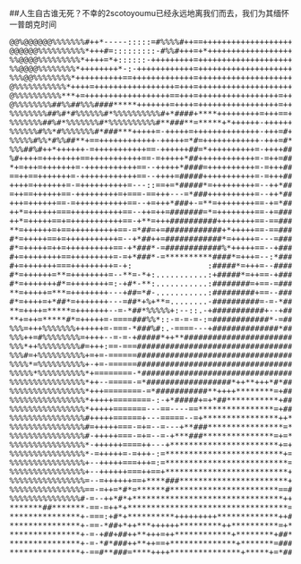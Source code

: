 ##人生自古谁无死？不幸的2scotoyoumu已经永远地离我们而去，我们为其缅怀一普朗克时间
<pre>
@@%@@@@@@%%%%%%%#++*-----:::::=#%%%%#++==+++++++++++++++++++++++++++++#%%%%%%%%@@@@@@@%%%%%%%#+**#######********###
@@@@@@%%%%%%%%%%*+++#=:::::::::-#%%#+++=+*++++++++++++++++++++++++++++#%%%%%%%%@@%@@@@@@@%%%%%%********************
%%@@@@%%%%%%%%%*++++=*+::::::-+++++++++=++++++++++++++++++++++++++++++#%%%%%%%%%%@@@@@@@@%%%%%%%*+*****************
%%@@@@%%%%%%%%*++++++++*-:-++++++++++++=++++++++++++++++++++++++++++++#%%%##%%%%%%@@@@%%%%%%%%%%%#+****************
%%%@@%%%%%%%%*++++++++++==+++++++++++++=++++++++++++++++++++++++++++++#%%%*=%%%%%%%%%@%%%%%%%%%%%%%=++******+++++++
@%%%%%%%%%%%*++++=+++++++++++++++++=+++=+++++++++++++++++++++++++++++++#%%*:*%%%%%%%%%%%%%%%%%%%%%%%*=+++++++++++++
@%%%%%%%%%%***+=++++++++++++++++++==+++=+++++++++++++++++=++++++=++++++++++==#%%%%%%%%%%%%%%%%%%%%%%%*-=+++++++++++
@%%%%%%%%##%%##%%%####*****+++++++=++++=+++++++++++++++++=+++++++=++++++++++++%%%%%%%%%%%%%%%%%%%%%%%%#==++++++++++
%%%%%%%%##%#*#%%%%%%#*%%%%%%%%%%#+*####+****+++++++++=+++==++++++=+++++++*****#%%%%%%%%%%%%%%%%%%%%%%%%#==+++++++++
%%%%%%%##%#*%%%%%%%#*%%%%%%%%%%#**###**=*****+*++++++-++++++++++++-++++*******+#%%%%%%%%%%%%%%%%%%%%%%%%#=+++++++++
%%%%%%#%%*#%%%%%%%#*###***+++++=-+++++=++++++++++++++-+++=#+++++++==++++++++++++%%%%%%%%%%%%%%%%%%%%%%%%%*=+=======
%%%%%#%%*#%%##**+==++++++++++++-+++++=*#=++++++++++++-+++=#*+++++++=++++++++++++*%%%%%%%%%%@@@@@@@%%%%%%%%+========
%%%##%#++*++++++-=+++++++++++==-++++++##=*++++++++++=-++++##+++++++-=++++++++++++*%%%%%%%%%@@@@@@@@@@%%%%%#========
%#++++=++++++++==+++++++++++==-=+++++*##++++++++++++=-=++=###++++++=-=+++++++++++++#%%%%%%@@@@@@@@@@@%%%%%%========
*+=+++=+++++++=-+++++++++++==--+++++*####=++++++++++=-=+++####++++++=+=+++++++++++++#%%%%%%%%%%%@@@@@%%%%%%+=======
==++==+++++++=-++++++++++++==--++++=#####+++++++++++=-=+++####*+++++==+=+++++++++++++*%%%%%%%%%%@@@@@%%%%%%+=======
++++=+++++++=-=++++++++++=---::==+=*#####*=+++++++++=--++*#####+=++++=+=-====-===++++++#%%%%%%%%%@%%%%%%%%%*=======
=++==++++++==-+++++++++=+===-==+++---=*###++++++++++=--++*######=-----==+-+++++++++++++=*%%%%%%%%%%%%%%%%%%#=======
+++=++++++==-=+++++++++++==--+=+++*###+-=**=++++++++==-+=*###*+=+=++++***+-+++++++++++++-+%%%%%%%%%%%%%%%%%#=======
++*=++++++===+++++++++++==--++=++=#######=*=++++++++==-+=###**###*=++++##*+=++++++++++++=-=#%%%%%%%%%%%%%%%%=======
++*=+++++==+=+++++++++++==-+**=+++##########++++++++==-==#########*=++=###*+=+++++++++++=--=*%%%%%%%%%%%%%%%+======
**=++++++=+==++++++++++==-=*##=+=############+*+++++==-==##########*-+=*###**=++++++++++=--++=#%%%%%%%%%%%%%+======
#*=+++++==+=+++++++++++=--+*##++=############*=+++++=---=###########*==+####*+=++++++++++=-++=-*%%%%%%%%%%%%*======
#*=+++++=++=++++++++++==-+*###*-=############%*+++++==--+########****+-=*####**=+++++++++=-==-===#%%%%%%%%%%*-=====
#+=++++++++==+++++++++=-=+*###*-=**********####*=+++=--:*############*+:+#####*+==+++++++=-==-====*%%%%%%%%%#-=====
#+=+++++++===+++++++++=-+:                :#####*=+++=--#######-.                  .=++++=--======++#%%%%%%%#=-====
#*=++++++=**=++++++++=--**=-*+:...........:+#####*=++==-+########+.............:**=:++++++---=====+++*%%%%%%#=--===
#*=+++++++#*=++++++++=:-+#*-**:...........:########=+==-=########+.............:*#+-++++++=--===-=++++=*%%%%%=-====
**=+++++=***=++++++++---+##=*#-...........:#########+==--########*::...........-##++-+++++=:-===-+++++==+#%%%+--=--
#*=++++=+*##*=+++++++---=##*+%+**=........-##########=-=-*#######%%%%#----.....+%%#*--++++=:-===-++++++++++%%*-==--
**=++++=*****=+++++++--=-*##*%%%%%+:--::.-+###########+--+########*+++=-===-..:#%%#*--=+++=--==-+###*+++==+==+-----
**+=++=*****#*=+++++=-====###%%*::-=-=-=-:=############*-=########=.:=======--*%%%#+==-=++=--===***##++++-=+-------
%%%=+++%%%%%%%++++++=-===-*###%#:.-====---+##############*########*=-==----=-.=%%##===--=++----=*####++++---=------
%%%++=#%%%%%%%%=++++--=-=-+#####*++**#############################################*====--=+--==+#####+++=----------
%%%*++%%%%%%%%%#=+++:==-===#######################################################+======-=----*####++++=----::----
%%%#=+%%%%%%%%%%+=+=-======####################################################*=*=======---:--###*=++++=----------
%%%%*=%%%%%%%%%%+-+=-======######################################################*========-----+==++++++=----------
%%%%%*%%%%%%%%%%*+========-*#####################################################+==-=====--:-=+++++++++=----------
%%%%%%%%%%%%%%%%*++--=====-=*##################*++**+++*#*######################*===-=-=====--++++++++++=----------
%%%%%%%%%%%%%%%%*+++========-=*###########**++++********=+#####################*=-===========-++++++++++=----------
%%%%%%%%%%%%%%%%*+++++========-:-+*#####+=+*##***********+#################*=-----==========--++++++++++=----------
%%%%%%%%%%%%%%%%*+++++=======---==----==****************=+###########*+----==----===========--++++++++++=----------
%%%%%%%%%%%%%%%%#+++++======+---=====--=+****************++*+++++++++=---===-----===========:-++++++++++=----------
%%%%%%%%%%%%%%%%#=+++++===-=+=--=---+**###****************=**********=*#%#*+=---===========---++++++++++=----------
%%%%%%%%%%%%%%%%#-+++++===-=+=--=-+***###***************=+=**********=*##%%%%+--==========----++++++++++=----------
%%%%%%%%%%%%%%%%*-++++++====++---+***********************+=+*********+-*#%%%%#-===========--=-++++++++++=----------
%%%%%%%%%%%%%%%%*-=+++++=-=+++-:=*************************+=+**********+=*%%%#=+=========---=-++++++++++=----------
%%%%%%%%%%%%%%%%+--+++++===+++=:=**************************=+**********#%%%%%*=+=========---=-=+++++++++=----------
%%%%%%%%%%%%%%%%+--++++++===++==+**************************+*######**%%%%%%%*:+==========--==-=++++++++++----------
%%%%%%%%%%%%%%%%=--=++++++==+****###***********************+#####**%%%%%%%%= -+=========-..:==-++++++++++----------
%%%%%%%%%%%%%%%%==-=++=*#*=******#***********************==##***%%%%%%%%%#: .+==========:     :++++++++++----------
%%%%%%%%%%%%%%%#-=--++*#*+********************************++#%%%%%%%%%%%*.  -+=========-.       :++++++++----------
*******##*******-==-=++*+**********************************=+####%%%%%%+.  .++========-:          :++++++----------
***************+-===:+#*+**********+++++++++*************++##*+#*+#%%%-    =+=========-.            -++++----------
***************+-==-*##+*++***++++++*********++**********=+*###*+#*+*:    :+=========-:             .=+++-------===
***************+-=-+##+##++**+++=++************+********+##*+*###+**:     =+======----               .+++=-----====
***************+-=-*#*###++**++==+**************+*******=####**###**#:   -++===-====-.               .+*+=-----====
***************+-==#**###=****++++***************+*****+=*####*+###***:  =+=======-=:                .+*+==========
</pre>
